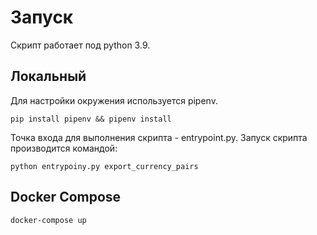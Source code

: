 # Запуск
Скрипт работает под python 3.9.

## Локальный
Для настройки окружения используется pipenv.
```
pip install pipenv && pipenv install
```
Точка входа для выполнения скрипта - entrypoint.py.
Запуск скрипта производится командой:
```
python entrypoiny.py export_currency_pairs
```
## Docker Compose
```
docker-compose up
```
